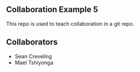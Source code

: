 
## Collaboration Example 5

This repo is used to teach collaboration in a git repo.

## Collaborators
* Sean Creveling
* Mael Tshiyonga

